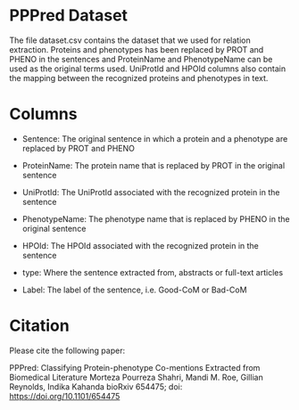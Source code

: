 # PPPred Dataset
The file dataset.csv contains the dataset that we used for relation extraction. Proteins and phenotypes has been replaced by PROT and PHENO in the sentences and ProteinName and PhenotypeName can be used as the original terms used. UniProtId and HPOId columns also contain the mapping between the recognized proteins and phenotypes in text.

# Columns
* Sentence: The original sentence in which a protein and a phenotype are replaced by PROT and PHENO

* ProteinName: The protein name that is replaced by PROT in the original sentence

* UniProtId: The UniProtId associated with the recognized protein in the sentence

* PhenotypeName: The phenotype name that is replaced by PHENO in the original sentence

* HPOId: The HPOId associated with the recognized protein in the sentence

* type: Where the sentence extracted from, abstracts or full-text articles

* Label: The label of the sentence, i.e. Good-CoM or Bad-CoM

# Citation

Please cite the following paper:

PPPred: Classifying Protein-phenotype Co-mentions Extracted from Biomedical Literature
Morteza Pourreza Shahri, Mandi M. Roe, Gillian Reynolds, Indika Kahanda
bioRxiv 654475; doi: https://doi.org/10.1101/654475
